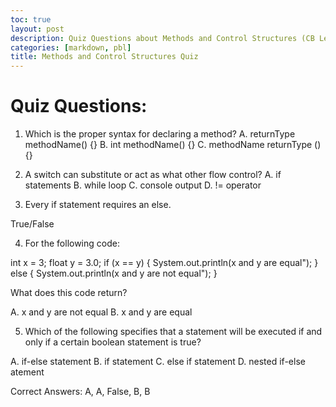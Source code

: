 ```yaml
---
toc: true
layout: post
description: Quiz Questions about Methods and Control Structures (CB Learning and PBL)
categories: [markdown, pbl]
title: Methods and Control Structures Quiz
---
```


# Quiz Questions: #

1) Which is the proper syntax for declaring a method?
A. returnType methodName() {}
B. int methodName() {}
C. methodName returnType () {}

2) A switch can substitute or act as what other flow control?
A. if statements
B. while loop
C. console output
D. != operator

3) Every if statement requires an else.

True/False


4) For the following code: 

int x = 3;
float y = 3.0;
if (x == y) {
    System.out.println(x and y are equal");
} else {
    System.out.println(x and y are not equal");
}

What does this code return?

A. x and y are not equal
B. x and y are equal


5) Which of the following specifies that a statement will be executed if and only if a certain boolean statement is true?

A. if-else statement
B. if statement
C. else if statement
D. nested if-else atement


Correct Answers: A, A, False, B, B